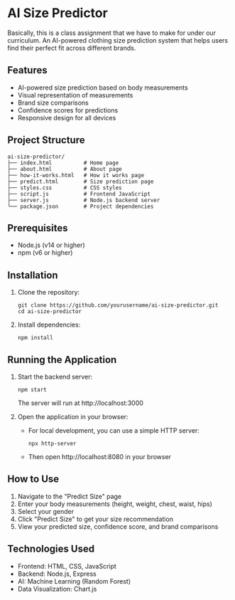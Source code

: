 # AI Size Predictor

Basically, this is a class assignment that we have to make for under our curriculum.
An AI-powered clothing size prediction system that helps users find their perfect fit across different brands.

## Features

- AI-powered size prediction based on body measurements
- Visual representation of measurements
- Brand size comparisons
- Confidence scores for predictions
- Responsive design for all devices

## Project Structure

```
ai-size-predictor/
├── index.html          # Home page
├── about.html          # About page
├── how-it-works.html   # How it works page
├── predict.html        # Size prediction page
├── styles.css          # CSS styles
├── script.js           # Frontend JavaScript
├── server.js           # Node.js backend server
└── package.json        # Project dependencies
```

## Prerequisites

- Node.js (v14 or higher)
- npm (v6 or higher)

## Installation

1. Clone the repository:
   ```
   git clone https://github.com/yourusername/ai-size-predictor.git
   cd ai-size-predictor
   ```

2. Install dependencies:
   ```
   npm install
   ```

## Running the Application

1. Start the backend server:
   ```
   npm start
   ```
   The server will run at http://localhost:3000

2. Open the application in your browser:
   - For local development, you can use a simple HTTP server:
     ```
     npx http-server
     ```
   - Then open http://localhost:8080 in your browser

## How to Use

1. Navigate to the "Predict Size" page
2. Enter your body measurements (height, weight, chest, waist, hips)
3. Select your gender
4. Click "Predict Size" to get your size recommendation
5. View your predicted size, confidence score, and brand comparisons

## Technologies Used

- Frontend: HTML, CSS, JavaScript
- Backend: Node.js, Express
- AI: Machine Learning (Random Forest)
- Data Visualization: Chart.js

